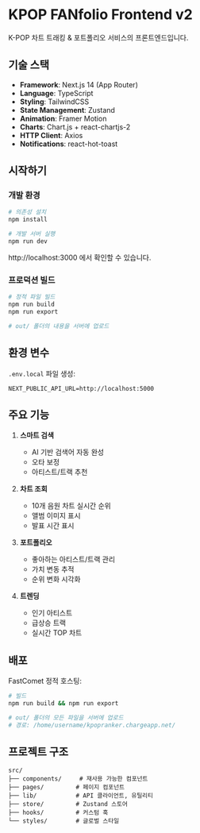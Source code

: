 # KPOP FANfolio Frontend v2

K-POP 차트 트래킹 & 포트폴리오 서비스의 프론트엔드입니다.

## 기술 스택

- **Framework**: Next.js 14 (App Router)
- **Language**: TypeScript
- **Styling**: TailwindCSS
- **State Management**: Zustand
- **Animation**: Framer Motion
- **Charts**: Chart.js + react-chartjs-2
- **HTTP Client**: Axios
- **Notifications**: react-hot-toast

## 시작하기

### 개발 환경

```bash
# 의존성 설치
npm install

# 개발 서버 실행
npm run dev
```

http://localhost:3000 에서 확인할 수 있습니다.

### 프로덕션 빌드

```bash
# 정적 파일 빌드
npm run build
npm run export

# out/ 폴더의 내용을 서버에 업로드
```

## 환경 변수

`.env.local` 파일 생성:

```env
NEXT_PUBLIC_API_URL=http://localhost:5000
```

## 주요 기능

1. **스마트 검색**
   - AI 기반 검색어 자동 완성
   - 오타 보정
   - 아티스트/트랙 추천

2. **차트 조회**
   - 10개 음원 차트 실시간 순위
   - 앨범 이미지 표시
   - 발표 시간 표시

3. **포트폴리오**
   - 좋아하는 아티스트/트랙 관리
   - 가치 변동 추적
   - 순위 변화 시각화

4. **트렌딩**
   - 인기 아티스트
   - 급상승 트랙
   - 실시간 TOP 차트

## 배포

FastComet 정적 호스팅:

```bash
# 빌드
npm run build && npm run export

# out/ 폴더의 모든 파일을 서버에 업로드
# 경로: /home/username/kpopranker.chargeapp.net/
```

## 프로젝트 구조

```
src/
├── components/     # 재사용 가능한 컴포넌트
├── pages/         # 페이지 컴포넌트
├── lib/           # API 클라이언트, 유틸리티
├── store/         # Zustand 스토어
├── hooks/         # 커스텀 훅
└── styles/        # 글로벌 스타일
```
